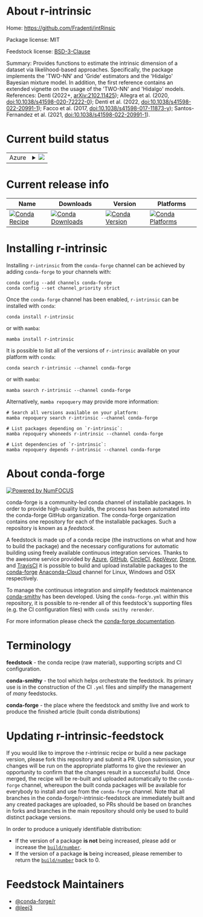 About r-intrinsic
=================

Home: https://github.com/Fradenti/intRinsic

Package license: MIT

Feedstock license: [BSD-3-Clause](https://github.com/conda-forge/r-intrinsic-feedstock/blob/main/LICENSE.txt)

Summary: Provides functions to estimate the intrinsic dimension of a dataset via likelihood-based approaches. Specifically, the package implements the 'TWO-NN' and 'Gride' estimators and the 'Hidalgo' Bayesian mixture model. In addition, the first reference contains an extended vignette on the usage of the 'TWO-NN' and 'Hidalgo' models. References: Denti (2022+, <arXiv:2102.11425>); Allegra et al. (2020, <doi:10.1038/s41598-020-72222-0>); Denti et al. (2022, <doi:10.1038/s41598-022-20991-1>); Facco et al. (2017, <doi:10.1038/s41598-017-11873-y>); Santos-Fernandez et al. (2021, <doi:10.1038/s41598-022-20991-1>).

Current build status
====================


<table>
    
  <tr>
    <td>Azure</td>
    <td>
      <details>
        <summary>
          <a href="https://dev.azure.com/conda-forge/feedstock-builds/_build/latest?definitionId=18672&branchName=main">
            <img src="https://dev.azure.com/conda-forge/feedstock-builds/_apis/build/status/r-intrinsic-feedstock?branchName=main">
          </a>
        </summary>
        <table>
          <thead><tr><th>Variant</th><th>Status</th></tr></thead>
          <tbody><tr>
              <td>linux_64_r_base4.1</td>
              <td>
                <a href="https://dev.azure.com/conda-forge/feedstock-builds/_build/latest?definitionId=18672&branchName=main">
                  <img src="https://dev.azure.com/conda-forge/feedstock-builds/_apis/build/status/r-intrinsic-feedstock?branchName=main&jobName=linux&configuration=linux%20linux_64_r_base4.1" alt="variant">
                </a>
              </td>
            </tr><tr>
              <td>linux_64_r_base4.2</td>
              <td>
                <a href="https://dev.azure.com/conda-forge/feedstock-builds/_build/latest?definitionId=18672&branchName=main">
                  <img src="https://dev.azure.com/conda-forge/feedstock-builds/_apis/build/status/r-intrinsic-feedstock?branchName=main&jobName=linux&configuration=linux%20linux_64_r_base4.2" alt="variant">
                </a>
              </td>
            </tr><tr>
              <td>osx_64_r_base4.1</td>
              <td>
                <a href="https://dev.azure.com/conda-forge/feedstock-builds/_build/latest?definitionId=18672&branchName=main">
                  <img src="https://dev.azure.com/conda-forge/feedstock-builds/_apis/build/status/r-intrinsic-feedstock?branchName=main&jobName=osx&configuration=osx%20osx_64_r_base4.1" alt="variant">
                </a>
              </td>
            </tr><tr>
              <td>osx_64_r_base4.2</td>
              <td>
                <a href="https://dev.azure.com/conda-forge/feedstock-builds/_build/latest?definitionId=18672&branchName=main">
                  <img src="https://dev.azure.com/conda-forge/feedstock-builds/_apis/build/status/r-intrinsic-feedstock?branchName=main&jobName=osx&configuration=osx%20osx_64_r_base4.2" alt="variant">
                </a>
              </td>
            </tr><tr>
              <td>win_64</td>
              <td>
                <a href="https://dev.azure.com/conda-forge/feedstock-builds/_build/latest?definitionId=18672&branchName=main">
                  <img src="https://dev.azure.com/conda-forge/feedstock-builds/_apis/build/status/r-intrinsic-feedstock?branchName=main&jobName=win&configuration=win%20win_64_" alt="variant">
                </a>
              </td>
            </tr>
          </tbody>
        </table>
      </details>
    </td>
  </tr>
</table>

Current release info
====================

| Name | Downloads | Version | Platforms |
| --- | --- | --- | --- |
| [![Conda Recipe](https://img.shields.io/badge/recipe-r--intrinsic-green.svg)](https://anaconda.org/conda-forge/r-intrinsic) | [![Conda Downloads](https://img.shields.io/conda/dn/conda-forge/r-intrinsic.svg)](https://anaconda.org/conda-forge/r-intrinsic) | [![Conda Version](https://img.shields.io/conda/vn/conda-forge/r-intrinsic.svg)](https://anaconda.org/conda-forge/r-intrinsic) | [![Conda Platforms](https://img.shields.io/conda/pn/conda-forge/r-intrinsic.svg)](https://anaconda.org/conda-forge/r-intrinsic) |

Installing r-intrinsic
======================

Installing `r-intrinsic` from the `conda-forge` channel can be achieved by adding `conda-forge` to your channels with:

```
conda config --add channels conda-forge
conda config --set channel_priority strict
```

Once the `conda-forge` channel has been enabled, `r-intrinsic` can be installed with `conda`:

```
conda install r-intrinsic
```

or with `mamba`:

```
mamba install r-intrinsic
```

It is possible to list all of the versions of `r-intrinsic` available on your platform with `conda`:

```
conda search r-intrinsic --channel conda-forge
```

or with `mamba`:

```
mamba search r-intrinsic --channel conda-forge
```

Alternatively, `mamba repoquery` may provide more information:

```
# Search all versions available on your platform:
mamba repoquery search r-intrinsic --channel conda-forge

# List packages depending on `r-intrinsic`:
mamba repoquery whoneeds r-intrinsic --channel conda-forge

# List dependencies of `r-intrinsic`:
mamba repoquery depends r-intrinsic --channel conda-forge
```


About conda-forge
=================

[![Powered by
NumFOCUS](https://img.shields.io/badge/powered%20by-NumFOCUS-orange.svg?style=flat&colorA=E1523D&colorB=007D8A)](https://numfocus.org)

conda-forge is a community-led conda channel of installable packages.
In order to provide high-quality builds, the process has been automated into the
conda-forge GitHub organization. The conda-forge organization contains one repository
for each of the installable packages. Such a repository is known as a *feedstock*.

A feedstock is made up of a conda recipe (the instructions on what and how to build
the package) and the necessary configurations for automatic building using freely
available continuous integration services. Thanks to the awesome service provided by
[Azure](https://azure.microsoft.com/en-us/services/devops/), [GitHub](https://github.com/),
[CircleCI](https://circleci.com/), [AppVeyor](https://www.appveyor.com/),
[Drone](https://cloud.drone.io/welcome), and [TravisCI](https://travis-ci.com/)
it is possible to build and upload installable packages to the
[conda-forge](https://anaconda.org/conda-forge) [Anaconda-Cloud](https://anaconda.org/)
channel for Linux, Windows and OSX respectively.

To manage the continuous integration and simplify feedstock maintenance
[conda-smithy](https://github.com/conda-forge/conda-smithy) has been developed.
Using the ``conda-forge.yml`` within this repository, it is possible to re-render all of
this feedstock's supporting files (e.g. the CI configuration files) with ``conda smithy rerender``.

For more information please check the [conda-forge documentation](https://conda-forge.org/docs/).

Terminology
===========

**feedstock** - the conda recipe (raw material), supporting scripts and CI configuration.

**conda-smithy** - the tool which helps orchestrate the feedstock.
                   Its primary use is in the construction of the CI ``.yml`` files
                   and simplify the management of *many* feedstocks.

**conda-forge** - the place where the feedstock and smithy live and work to
                  produce the finished article (built conda distributions)


Updating r-intrinsic-feedstock
==============================

If you would like to improve the r-intrinsic recipe or build a new
package version, please fork this repository and submit a PR. Upon submission,
your changes will be run on the appropriate platforms to give the reviewer an
opportunity to confirm that the changes result in a successful build. Once
merged, the recipe will be re-built and uploaded automatically to the
`conda-forge` channel, whereupon the built conda packages will be available for
everybody to install and use from the `conda-forge` channel.
Note that all branches in the conda-forge/r-intrinsic-feedstock are
immediately built and any created packages are uploaded, so PRs should be based
on branches in forks and branches in the main repository should only be used to
build distinct package versions.

In order to produce a uniquely identifiable distribution:
 * If the version of a package **is not** being increased, please add or increase
   the [``build/number``](https://docs.conda.io/projects/conda-build/en/latest/resources/define-metadata.html#build-number-and-string).
 * If the version of a package **is** being increased, please remember to return
   the [``build/number``](https://docs.conda.io/projects/conda-build/en/latest/resources/define-metadata.html#build-number-and-string)
   back to 0.

Feedstock Maintainers
=====================

* [@conda-forge/r](https://github.com/conda-forge/r/)
* [@leej3](https://github.com/leej3/)

